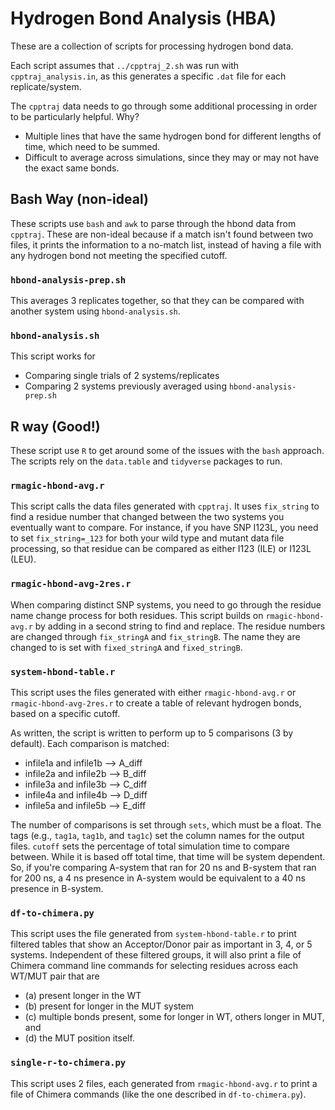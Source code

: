 # Hydrogen Bond Analysis (HBA)

These are a collection of scripts for processing hydrogen bond data.

Each script assumes that `../cpptraj_2.sh` was run with `cpptraj_analysis.in`,
as this generates a specific `.dat` file for each replicate/system.

The `cpptraj` data needs to go through some additional processing in order to
be particularly helpful. Why?
* Multiple lines that have the same hydrogen bond for different lengths of time, which need to be summed.
* Difficult to average across simulations, since they may or may not have the exact same bonds.

## Bash Way (non-ideal)
These scripts use `bash` and `awk` to parse through the hbond data from `cpptraj`.
These are non-ideal because if a match isn't found between two files, it prints
the information to a no-match list, instead of having a file with any hydrogen
bond not meeting the specified cutoff.

### `hbond-analysis-prep.sh`
This averages 3 replicates together, so that they can be compared with another
system using `hbond-analysis.sh`.

### `hbond-analysis.sh`
This script works for
- Comparing single trials of 2 systems/replicates
- Comparing 2 systems previously averaged using `hbond-analysis-prep.sh`

## R way (Good!)
These script use `R` to get around some of the issues with the `bash` approach.
The scripts rely on the `data.table` and `tidyverse` packages to run.

### `rmagic-hbond-avg.r`
This script calls the data files generated with `cpptraj`.
It uses `fix_string` to find a residue number that changed between the two
systems you eventually want to compare.
For instance, if you have SNP I123L, you need to set `fix_string=_123` for both
your wild type and mutant data file processing, so that residue can be compared
as either I123 (ILE) or I123L (LEU).

### `rmagic-hbond-avg-2res.r`
When comparing distinct SNP systems, you need to go through the residue name
change process for both residues.
This script builds on `rmagic-hbond-avg.r` by adding in a second string to find
and replace.
The residue numbers are changed through `fix_stringA` and `fix_stringB`.
The name they are changed to is set with `fixed_stringA` and `fixed_stringB`.

### `system-hbond-table.r`
This script uses the files generated with either `rmagic-hbond-avg.r` or
`rmagic-hbond-avg-2res.r` to create a table of relevant hydrogen bonds, based
on a specific cutoff.

As written, the script is written to perform up to 5 comparisons (3 by default).
Each comparison is matched:
  - infile1a and infile1b --> A_diff
  - infile2a and infile2b --> B_diff
  - infile3a and infile3b --> C_diff
  - infile4a and infile4b --> D_diff
  - infile5a and infile5b --> E_diff

The number of comparisons is set through `sets`, which must be a float.
The tags (e.g., `tag1a`, `tag1b`, and `tag1c`) set the column names for the
output files.
`cutoff` sets the percentage of total simulation time to compare between.
While it is based off total time, that time will be system dependent.
So, if you're comparing A-system that ran for 20 ns and B-system that ran for
200 ns, a 4 ns presence in A-system would be equivalent to a 40 ns presence in
B-system.

### `df-to-chimera.py`
This script uses the file generated from `system-hbond-table.r` to print
filtered tables that show an Acceptor/Donor pair as important in 3, 4, or 5
systems.
Independent of these filtered groups, it will also print a file of Chimera
command line commands for selecting residues across each WT/MUT pair that are
- (a) present longer in the WT
- (b) present for longer in the MUT system
- (c) multiple bonds present, some for longer in WT, others longer in MUT, and
- (d) the MUT position itself.

### `single-r-to-chimera.py`
This script uses 2 files, each generated from `rmagic-hbond-avg.r` to print
a file of Chimera commands (like the one described in `df-to-chimera.py`).
